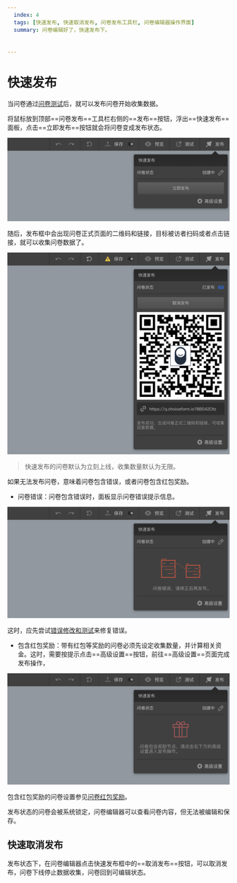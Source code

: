 ```yaml
---
  index: 4
  tags: [快速发布, 快速取消发布, 问卷发布工具栏, 问卷编辑器操作界面]
  summary: 问卷编辑好了，快速发布下。


---
```







# 快速发布

当问卷通过[问卷测试](../../06preview/03debugAndTest.md)后，就可以发布问卷开始收集数据。

将鼠标放到顶部==问卷发布==工具栏右侧的==发布==按钮，浮出==快速发布==面板，点击==立即发布==按钮就会将问卷变成发布状态。

<img src='../assets/06publish/04quiicPublish/normal.png'>

随后，发布框中会出现问卷正式页面的二维码和链接，目标被访者扫码或者点击链接，就可以收集问卷数据了。

<img src='../assets/06publish/04quiicPublish/online.png'>

> 快速发布的问卷默认为立刻上线，收集数量默认为无限。

如果无法发布问卷，意味着问卷包含错误，或者问卷包含红包奖励。

+ 问卷错误：问卷包含错误时，面板显示问卷错误提示信息。

<img src='../assets/06publish/04quiicPublish/error.png'>

这时，应先尝试[错误修改和测试](../../06preview/03debugAndTest.md)来修复错误。

+ 包含红包奖励：带有红包等奖励的问卷必须先设定收集数量，并计算相关资金。这时，需要按提示点击==高级设置==按钮，前往==高级设置==页面完成发布操作，

<img src='../assets/06publish/04quiicPublish/reward.png'>

  包含红包奖励的问卷设置参见[问卷红包奖励](../../17advancedFunction/03rewardAndLottery.md)。

发布状态的问卷会被系统锁定，问卷编辑器可以查看问卷内容，但无法被编辑和保存。

## 快速取消发布

发布状态下，在问卷编辑器点击快速发布框中的==取消发布==按钮，可以取消发布，问卷下线停止数据收集，问卷回到可编辑状态。
